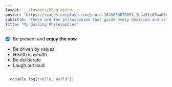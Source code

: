 ```yaml
---
layout: ../layouts/Blog.astro
poster: "https://images.unsplash.com/photo-1643050079091-1d4a51e07ba0?q=80&w=2076&auto=format&fit=crop&ixlib=rb-4.0.3&ixid=M3wxMjA3fDB8MHxwaG90by1wYWdlfHx8fGVufDB8fHx8fA%3D%3D"
subtitle: "These are the philosophies that guide every decision and action I make"
title: "My Guiding Philosophies"
---
```



- [x] Be present and **enjoy the now**
- Be driven by values
- Health is _wealth_
- Be deliberate
- Laugh out loud

```js

  console.log("Hello, World");


```
